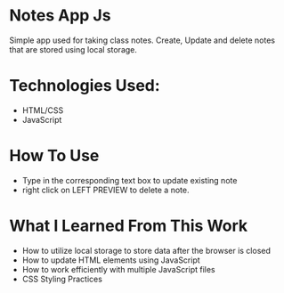 # Notes App Js

Simple app used for taking class notes. Create, Update and delete notes that are stored using local storage.

# Technologies Used:

- HTML/CSS
- JavaScript

# How To Use

- Type in the corresponding text box to update existing note
- right click on LEFT PREVIEW to delete a note.

# What I Learned From This Work

- How to utilize local storage to store data after the browser is closed
- How to update HTML elements using JavaScript
- How to work efficiently with multiple JavaScript files
- CSS Styling Practices
